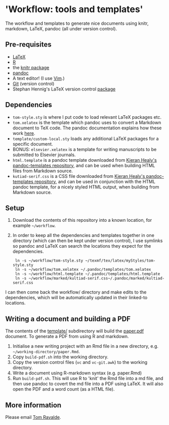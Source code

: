 # 'Workflow: tools and templates'

The workflow and templates to generate nice documents using knitr, markdown, LaTeX, pandoc (all under version control).

## Pre-requisites

- [LaTeX](http://www.latex-project.org/)
- [R](http://www.r-project.org/)
- the [knitr package](http://yihui.name/knitr/)
- [pandoc](http://johnmacfarlane.net/pandoc/)
- A text editor! (I use [Vim](http://www.vim.org/).)
- [Git](http://git-scm.com/) (version control)
- Stephan Hennig's LaTeX version control [package](http://www.ctan.org/tex-archive/support/vc)

## Dependencies

- `tom-style.sty` is where I put code to load relevant LaTeX packages etc.
- `tom.xelatex` is the template which pandoc uses to convert a Markdown document to TeX code. The pandoc documentation explains how these work [here](http://pandoc.org/demo/example9/templates.html).
- `template/custom-local.sty` loads any additional LaTeX packages for a specific document.
- BONUS: `elsevier.xelatex` is a template for writing manuscripts to be submitted to Elsevier journals.
- `html.template` is a pandoc template downloaded from [Kieran Healy's pandoc-templates repository](https://github.com/kjhealy/pandoc-templates), and can be used when building HTML files from Markdown source.
- `kutiad-serif.css` is a CSS file downloaded from [Kieran Healy's pandoc-templates repository](https://github.com/kjhealy/pandoc-templates), and can be used in conjunction with the HTML pandoc template, for a nicely styled HTML output, when building from Markdown source.

## Setup

1. Download the contents of this repository into a known location, for example `~/workflow`.

2. In order to keep all the dependencies and templates together in one directory (which can then be kept under version control), I use symlinks so pandoc and LaTeX can search the locations they expect for the dependencies.

		ln -s ~/workflow/tom-style.sty ~/texmf/tex/latex/myStyles/tom-style.sty
		ln -s ~/workflow/tom.xelatex ~/.pandoc/templates/tom.xelatex
		ln -s ~/workflow/html.template ~/.pandoc/templates/html.template
		ln -s ~/workflow/marked/kultiad-serif.css~/.pandoc/marked/kultiad-serif.css

I can then come back the workflow/ directory and make edits to the dependencies, which will be automatically updated in their linked-to locations.

## Writing a document and building a PDF

The contents of the [template/](template) subdirectory will build the [paper.pdf](template/paper.pdf) document. To generate a PDF from using R and markdown.

1. Initialise a new writing project with an Rmd file in a new directory, e.g. `~/working-directory/paper.Rmd`.
2. Copy `build-pdf.sh` into the working directory.
3. Copy the version control files (`vc` and `vc-git.awk`) to the working directory.
4. Write a document using R-markdown syntax (e.g. paper.Rmd)
5. Run `build-pdf.sh`. This will use R to 'knit' the Rmd file into a md file, and then use pandoc to covert the md file into a PDF using LaTeX. It will also open the PDF and a word count (as a HTML file).

## More information

Please email [Tom Ravalde](mailto:thomas.ravald08@imperial.ac.uk).
